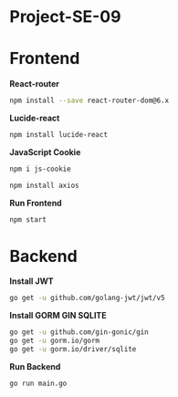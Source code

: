 # Project-SE-09

# Frontend
**React-router**
```bash
npm install --save react-router-dom@6.x
```
**Lucide-react**
```bash
npm install lucide-react
```
**JavaScript Cookie**
```bash
npm i js-cookie
```
```bash
npm install axios
```
**Run Frontend**
```bash
npm start
```

# Backend

**Install JWT**
```bash
go get -u github.com/golang-jwt/jwt/v5
```
**Install GORM GIN SQLITE**
```bash
go get -u github.com/gin-gonic/gin
go get -u gorm.io/gorm
go get -u gorm.io/driver/sqlite
```
**Run Backend**
```bash
go run main.go
```
